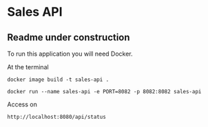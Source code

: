 # Sales API

## Readme under construction

To run this application you will need Docker.

At the terminal

`docker image build -t sales-api .`

`docker run --name sales-api -e PORT=8082 -p 8082:8082 sales-api`

Access on

`http://localhost:8080/api/status`
